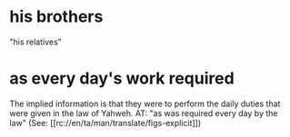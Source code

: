 # his brothers

"his relatives"

# as every day's work required

The implied information is that they were to perform the daily duties that were given in the law of Yahweh. AT: "as was required every day by the law" (See: [[rc://en/ta/man/translate/figs-explicit]])

